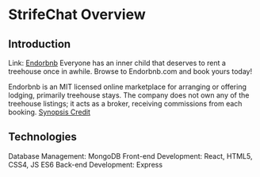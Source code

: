 # StrifeChat Overview
## Introduction
Link: [Endorbnb](https://endorbnb.herokuapp.com/)
Everyone has an inner child that deserves to rent a treehouse once in awhile.
Browse to Endorbnb.com and book yours today!

Endorbnb is an MIT licensed online marketplace for arranging or offering lodging, primarily treehouse stays. The company does not own any of the treehouse listings; it acts as a broker, receiving commissions from each booking. [Synopsis Credit](https://en.wikipedia.org/wiki/Airbnb)

## Technologies
Database Management: MongoDB
Front-end Development: React, HTML5, CSS4, JS ES6
Back-end Development: Express

